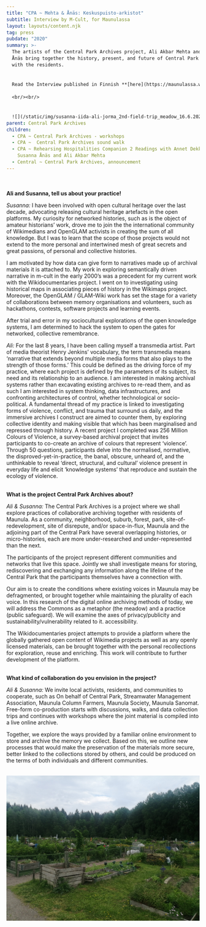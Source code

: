 ```yaml
---
title: "CPA ~ Mehta & Ånäs: Keskuspuisto-arkistot"
subtitle: Interview by M-Cult, for Maunulassa
layout: layouts/content.njk
tag: press
pubdate: "2020"
summary: >-
  The artists of the Central Park Archives project, Ali Akbar Mehta and Susanna
  Ånäs bring together the history, present, and future of Central Park together
  with the residents.


  Read the Interview published in Finnish **[here](https://maunulassa.wordpress.com/portfolio/mehta-anas-keskuspuistoarkistot/)**

  <br/><br/>


  ![](/static/img/susanna-iida-ali-jorma_2nd-field-trip_meadow_16.6.2020.jpg)
parent: Central Park Archives
children:
  - CPA ~ Central Park Archives - workshops
  - CPA ~  Central Park Archives sound walk
  - CPA ~ Rehearsing Hospitalities Companion 2 Readings with Annet Dekker, and
    Susanna Ånäs and Ali Akbar Mehta
  - Central ~ Central Park Archives, announcement
---
```

<br/><br/>
**Ali and Susanna, tell us about your practice!**

*Susanna:* I have been involved with open cultural heritage over the last decade, advocating releasing cultural heritage artefacts in the open platforms. My curiosity for networked histories, such as is the object of amateur historians’ work, drove me to join the the international community of Wikimedians and OpenGLAM activists in creating the sum of all knowledge. But I was to learn that the scope of those projects would not extend to the more personal and intertwined mesh of great secrets and great passions, of personal and collective histories.

I am motivated by how data can give form to narratives made up of archival materials it is attached to. My work in exploring semantically driven narrative in m-cult in the early 2000’s was a precedent for my current work with the Wikidocumentaries project. I went on to investigating using historical maps in associating pieces of history in the Wikimaps project. Moreover, the OpenGLAM / GLAM-Wiki work has set the stage for a variety of collaborations between memory organisations and volunteers, such as hackathons, contests, software projects and learning events.

After trial and error in my sociocultural explorations of the open knowledge systems, I am determined to hack the system to open the gates for networked, collective remembrance.

*Ali:* For the last 8 years, I have been calling myself a transmedia artist. Part of media theorist Henry Jenkins’ vocabulary, the term transmedia means ‘narrative that extends beyond multiple media forms that also plays to the strength of those forms.’ This could be defined as the driving force of my practice, where each project is defined by the parameters of its subject, its need and its relationship to an audience. I am interested in making archival systems rather than excavating existing archives to re-read them, and as such I am interested in system thinking, data infrastructures, and confronting architectures of control, whether technological or socio-political. A fundamental thread of my practice is linked to investigating forms of violence, conflict, and trauma that surround us daily, and the immersive archives I construct are aimed to counter them, by exploring collective identity and making visible that which has been marginalised and repressed through history. A recent project I completed was 256 Million Colours of Violence, a survey-based archival project that invites participants to co-create an archive of colours that represent ‘violence’. Through 50 questions, participants delve into the normalised, normative, the disproved-yet-in-practice, the banal, obscure, unheard of, and the unthinkable to reveal ‘direct, structural, and cultural’ violence present in everyday life and elicit ‘knowledge systems’ that reproduce and sustain the ecology of violence.
<br/><br/>

**What is the project Central Park Archives about?**

*Ali & Susanna:* The Central Park Archives is a project where we shall explore practices of collaborative archiving together with residents of Maunula. As a community, neighborhood, suburb, forest, park, site-of-redevelopment, site of disrepute, and/or space-in-flux, Maunula and the adjoining part of the Central Park have several overlapping histories, or micro-histories, each are more under-researched and under-represented than the next.

The participants of the project represent different communities and networks that live this space. Jointly we shall investigate means for storing, rediscovering and exchanging any information along the lifeline of the Central Park that the participants themselves have a connection with.

Our aim is to create the conditions where existing voices in Maunula may be defragmented, or brought together while maintaining the plurality of each voice. In this research of the digital online archiving methods of today, we will address the Commons as a metaphor (the meadow) and a practice (public safeguard). We will examine the axes of privacy/publicity and sustainability/vulnerability related to it. accessibility.

The Wikidocumentaries project attempts to provide a platform where the globally gathered open content of Wikimedia projects as well as any openly licensed materials, can be brought together with the personal recollections for exploration, reuse and enriching. This work will contribute to further development of the platform.
<br/><br/>

**What kind of collaboration do you envision in the project?**

*Ali & Susanna:* We invite local activists, residents, and communities to cooperate, such as On behalf of Central Park, Streamwater Management Association, Maunula Column Farmers, Maunula Society, Maunula Sanomat. Free-form co-production starts with discussions, walks, and data collection trips and continues with workshops where the joint material is compiled into a live online archive.

Together, we explore the ways provided by a familiar online environment to store and archive the memory we collect. Based on this, we outline new processes that would make the preservation of the materials more secure, better linked to the collections stored by others, and could be produced on the terms of both individuals and different communities.
<br/><br/>

![](/static/img/summer_2nd-field-trip_allotment-garden_16.6.2020.jpg)